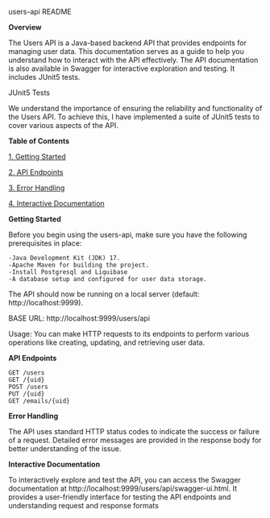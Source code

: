 users-api README

**Overview**

The Users API is a Java-based backend API that provides endpoints for managing user data. This documentation serves as a guide to help you understand how to interact with the API effectively. The API documentation is also available in Swagger for interactive exploration and testing. It includes JUnit5 tests.

JUnit5 Tests

We understand the importance of ensuring the reliability and functionality of the Users API. To achieve this, I have implemented a suite of JUnit5 tests to cover various aspects of the API.

**Table of Contents**

[1. Getting Started]()

[2. API Endpoints]()

[3. Error Handling]()

[4. Interactive Documentation]()



**Getting Started**

Before you begin using the users-api, make sure you have the following prerequisites in place:

    -Java Development Kit (JDK) 17.
    -Apache Maven for building the project.
    -Install Postgresql and Liquibase
    -A database setup and configured for user data storage.


    
The API should now be running on a local server (default: http://localhost:9999).

BASE URL: http://localhost:9999/users/api
    
Usage:
You can make HTTP requests to its endpoints to perform various operations like creating, updating, and retrieving user data.

**API Endpoints**

    GET /users
    GET /{uid}
    POST /users
    PUT /{uid}
    GET /emails/{uid}

**Error Handling**

The API uses standard HTTP status codes to indicate the success or failure of a request. Detailed error messages are provided in the response body for better understanding of the issue.

**Interactive Documentation**

To interactively explore and test the API, you can access the Swagger documentation at http://localhost:9999/users/api/swagger-ui.html. It provides a user-friendly interface for testing the API endpoints and understanding request and response formats

